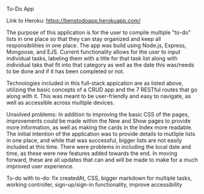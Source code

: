 To-Do App

Link to Heroku: https://benstodoapp.herokuapp.com/

The purpose of this application is for the user to compile multiple "to-do" lists in one place so that they can stay organized and keep all responsibilities in one place. The app was build using Node.js, Express, Mongoose, and EJS. Current functionality allows for the user to input individual tasks, labeling them with a title for that task list along with individual taks that fit into that category as well as the date this was/needs to be done and if it has been completed or not. 

Technologies included in this full-stack appication are as listed above, utilizing the basic concepts of a CRUD app and the 7 RESTful routes that go along with it. This was meant to be user-friendly and easy to navigate, as well as accessible across multiple devices. 

Unsolved problems: In addition to improving the basic CSS of the pages, improvements could be made within the New and Show pages to provide more information, as well as making the cards in the Index more readable. The initial intention of the application was to provide details to mutliple lists in one place, and while that was successful, bigger lists are not easily included at this time. There were problems in including the local date and time, as these were new features added towards the end. In moving forward, these are all updates that can and will be made to make for a much improved user experience.

To-do with to-do: fix createdAt, CSS, bigger markdown for multiple tasks, working controller, sign-up/sign-in functionality, improve accessibility
